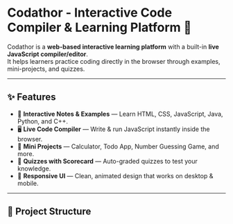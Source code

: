 # Codathor - Interactive Code Compiler & Learning Platform 🚀

Codathor is a **web-based interactive learning platform** with a built-in **live JavaScript compiler/editor**.  
It helps learners practice coding directly in the browser through examples, mini-projects, and quizzes.

---

## ✨ Features
- 🎨 **Interactive Notes & Examples** — Learn HTML, CSS, JavaScript, Java, Python, and C++.  
- 🖥️ **Live Code Compiler** — Write & run JavaScript instantly inside the browser.  
- 🧩 **Mini Projects** — Calculator, Todo App, Number Guessing Game, and more.  
- 📝 **Quizzes with Scorecard** — Auto-graded quizzes to test your knowledge.  
- 📱 **Responsive UI** — Clean, animated design that works on desktop & mobile.  

---

## 📂 Project Structure
